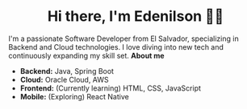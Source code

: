 
<h1 align='center'>
  Hi there, I'm Edenilson 👨‍💻
</h1>

I'm a passionate Software Developer from El Salvador, specializing in Backend and Cloud technologies. I love diving into new tech and continuously expanding my skill set.
**About me**


- **Backend:** Java, Spring Boot
- **Cloud:** Oracle Cloud, AWS
- **Frontend:** (Currently learning) HTML, CSS, JavaScript
- **Mobile:** (Exploring) React Native
